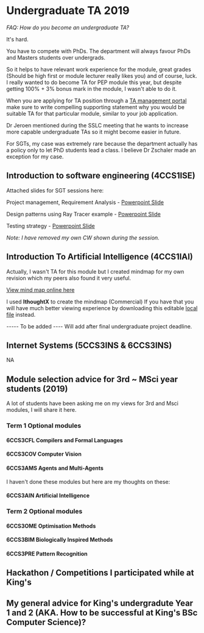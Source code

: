 # Undergraduate TA 2019

*FAQ: How do you become an undergraduate TA?*

It's hard.

You have to compete with PhDs. The department will always favour PhDs and Masters students over undergrads.

So it helps to have relevant work experience for the module, great grades (Should be high first or module lecturer really likes you) and of course, luck. I really wanted to do become TA for PEP module this year, but despite getting 100% + 3% bonus mark in the module, I wasn't able to do it.

When you are applying for TA position through a [TA management portal](https://nms.kcl.ac.uk/christopher.hampson/ta_allocation) make sure to write compelling supporting statement why you would be suitable TA for that particular module, similar to your job application.

Dr Jeroen mentioned during the SSLC meeting that he wants to increase more capable undergraduate TAs so it might become easier in future.

For SGTs, my case was extremely rare because the department actually has a policy only to let PhD students lead a class. I believe Dr Zschaler made an exception for my case.



## Introduction to software engineering (4CCS1ISE)

Attached slides for SGT sessions here:

Project management, Requirement Analysis - [Powerpoint Slide](https://github.com/wonjoonSeol/UndergraduateTA/raw/master/Introduction%20to%20software%20engineering/sgt1.pptx?raw=true)

Design patterns using Ray Tracer example - [Powerpoint Slide](https://github.com/wonjoonSeol/UndergraduateTA/blob/master/Introduction%20to%20software%20engineering/4CCS1ISE%20-%20SGT2%20Design.pptx?raw=true)

Testing strategy - [Powerpoint Slide](https://github.com/wonjoonSeol/UndergraduateTA/blob/master/Introduction%20to%20software%20engineering/4CCS1ISE%20-%20SGT3%20Testing%20WJ.pptx?raw=true)

*Note: I have removed my own CW shown during the session.*

## Introduction To Artificial Intelligence (4CCS1IAI)
Actually, I wasn't TA for this module but I created mindmap for my own revision which my peers also found it very useful.

[View mind map online here](https://wonjoonseol.github.io/assets/Introduction%20to%20AI/Introduction%20to%20AI.html)

I used **IthoughtX** to create the mindmap (Commercial)
If you have that you will have much better viewing experience by downloading this editable [local file](https://github.com/wonjoonSeol/UndergraduateTA/blob/master/Introduction%20to%20AI/Introduction%20to%20AI.itmz) instead.


----- To be added ----
Will add after final undergraduate project deadline.

## Internet Systems (5CCS3INS & 6CCS3INS)
NA


## Module selection advice for 3rd ~ MSci year students (2019)

A lot of students have been asking me on my views for 3rd and Msci modules,
I will share it here. 

### Term 1 Optional modules
#### 6CCS3CFL Compilers and Formal Languages

#### 6CCS3COV Computer Vision 

#### 6CCS3AMS Agents and Multi-Agents

I haven't done these modules but here are my thoughts on these:

#### 6CCS3AIN Artificial Intelligence 

### Term 2 Optional modules

#### 6CCS3OME Optimisation Methods

#### 6CCS3BIM Biologically Inspired Methods

#### 6CCS3PRE Pattern Recognition 


## Hackathon / Competitions I participated while at King's


## My general advice for King's undergradute Year 1 and 2 (AKA. How to be successful at King's BSc Computer Science)?
